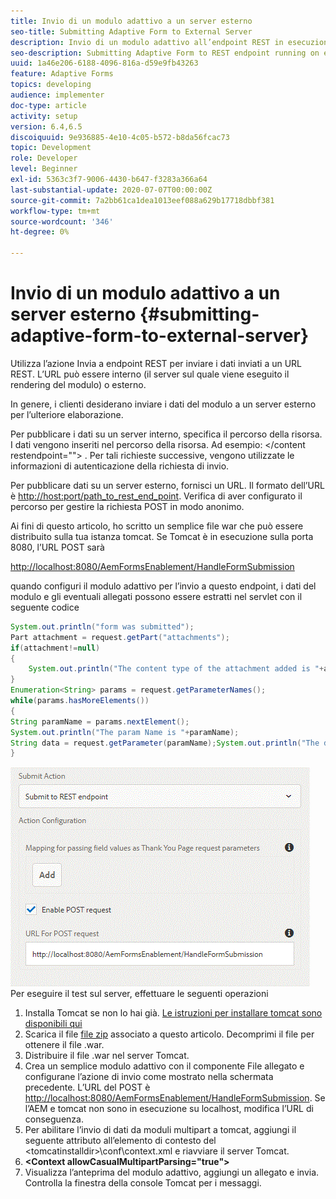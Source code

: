 ```yaml
---
title: Invio di un modulo adattivo a un server esterno
seo-title: Submitting Adaptive Form to External Server
description: Invio di un modulo adattivo all’endpoint REST in esecuzione su un server esterno
seo-description: Submitting Adaptive Form to REST endpoint running on external server
uuid: 1a46e206-6188-4096-816a-d59e9fb43263
feature: Adaptive Forms
topics: developing
audience: implementer
doc-type: article
activity: setup
version: 6.4,6.5
discoiquuid: 9e936885-4e10-4c05-b572-b8da56fcac73
topic: Development
role: Developer
level: Beginner
exl-id: 5363c3f7-9006-4430-b647-f3283a366a64
last-substantial-update: 2020-07-07T00:00:00Z
source-git-commit: 7a2bb61ca1dea1013eef088a629b17718dbbf381
workflow-type: tm+mt
source-wordcount: '346'
ht-degree: 0%

---
```


# Invio di un modulo adattivo a un server esterno {#submitting-adaptive-form-to-external-server}

Utilizza l’azione Invia a endpoint REST per inviare i dati inviati a un URL REST. L’URL può essere interno (il server sul quale viene eseguito il rendering del modulo) o esterno.

In genere, i clienti desiderano inviare i dati del modulo a un server esterno per l’ulteriore elaborazione.

Per pubblicare i dati su un server interno, specifica il percorso della risorsa. I dati vengono inseriti nel percorso della risorsa. Ad esempio: &lt;/content restendpoint=&quot;&quot;> . Per tali richieste successive, vengono utilizzate le informazioni di autenticazione della richiesta di invio.

Per pubblicare dati su un server esterno, fornisci un URL. Il formato dell’URL è <http://host:port/path_to_rest_end_point>. Verifica di aver configurato il percorso per gestire la richiesta POST in modo anonimo.

Ai fini di questo articolo, ho scritto un semplice file war che può essere distribuito sulla tua istanza tomcat. Se Tomcat è in esecuzione sulla porta 8080, l’URL POST sarà

<http://localhost:8080/AemFormsEnablement/HandleFormSubmission>

quando configuri il modulo adattivo per l’invio a questo endpoint, i dati del modulo e gli eventuali allegati possono essere estratti nel servlet con il seguente codice

```java
System.out.println("form was submitted");
Part attachment = request.getPart("attachments");
if(attachment!=null)
{
    System.out.println("The content type of the attachment added is "+attachment.getContentType());
}
Enumeration<String> params = request.getParameterNames();
while(params.hasMoreElements())
{
String paramName = params.nextElement();
System.out.println("The param Name is "+paramName);
String data = request.getParameter(paramName);System.out.println("The data  is "+data);
}
```

![formsubmit](assets/formsubmission.gif)
Per eseguire il test sul server, effettuare le seguenti operazioni

1. Installa Tomcat se non lo hai già. [Le istruzioni per installare tomcat sono disponibili qui](https://helpx.adobe.com/experience-manager/kt/forms/using/preparing-datasource-for-form-data-model-tutorial-use.html)
1. Scarica il file [file zip](assets/aemformsenablement.zip) associato a questo articolo. Decomprimi il file per ottenere il file .war.
1. Distribuire il file .war nel server Tomcat.
1. Crea un semplice modulo adattivo con il componente File allegato e configurane l’azione di invio come mostrato nella schermata precedente. L’URL del POST è <http://localhost:8080/AemFormsEnablement/HandleFormSubmission>. Se l’AEM e tomcat non sono in esecuzione su localhost, modifica l’URL di conseguenza.
1. Per abilitare l’invio di dati da moduli multipart a tomcat, aggiungi il seguente attributo all’elemento di contesto del &lt;tomcatinstalldir>\conf\context.xml e riavviare il server Tomcat.
1. **&lt;Context allowCasualMultipartParsing=&quot;true&quot;>**
1. Visualizza l’anteprima del modulo adattivo, aggiungi un allegato e invia. Controlla la finestra della console Tomcat per i messaggi.
